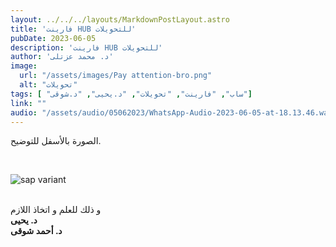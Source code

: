 ```yaml
---
layout: ../../../layouts/MarkdownPostLayout.astro
title: 'فارينت HUB للتحويلات'
pubDate: 2023-06-05
description: 'فارينت HUB للتحويلات'
author: 'د. محمد عزتلى'
image:
  url: "/assets/images/Pay attention-bro.png"
  alt: "تحويلات"
tags: [ "ساب", "فارينت", "تحويلات", "د.يحيى", "د.شوقى"]
link: ""
audio: "/assets/audio/05062023/WhatsApp-Audio-2023-06-05-at-18.13.46.waptt.mp3"
---
```



الصورة بالأسفل للتوضيح.

<br />

![sap variant](/assets/images/05062023/WhatsAppImage.jpg)

<br />
و ذلك للعلم و اتخاذ اللازم
<br/>
<strong>د. يحيى</strong>
<br/>
<strong>د. أحمد شوقى</strong>
